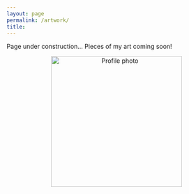 ```yaml
---
layout: page
permalink: /artwork/
title: 
---
```


Page under construction... Pieces of my art coming soon!

<p align="center">
  <img src="/images/profile.png" alt="Profile photo" width="300">
</p>

